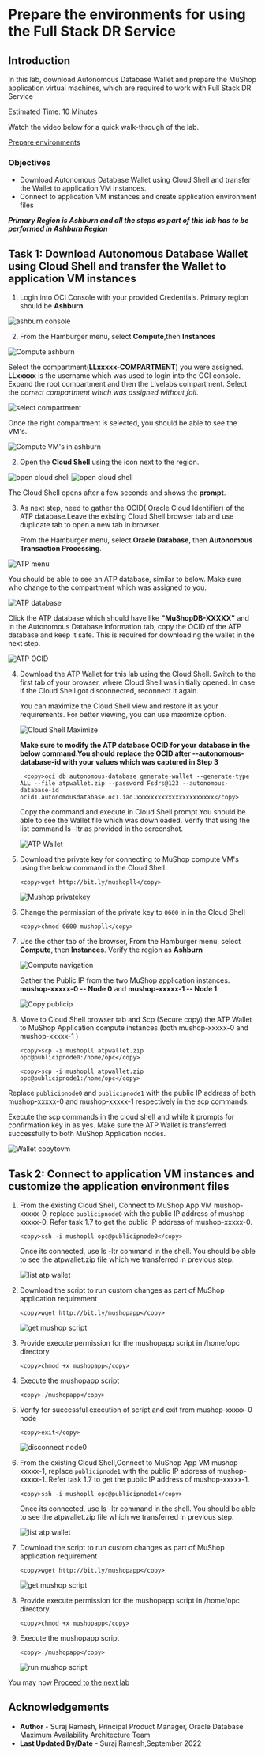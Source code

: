 # Prepare the environments for using the Full Stack DR Service

## Introduction

In this lab, download Autonomous Database Wallet and prepare the MuShop application virtual machines, which are required to work with Full Stack DR Service

Estimated Time: 10 Minutes

Watch the video below for a quick walk-through of the lab.

[Prepare environments](videohub:1_0ci6i8cd)

### Objectives

- Download Autonomous Database Wallet using Cloud Shell and transfer the Wallet to application VM instances.
- Connect to application VM instances and create application environment files

*****Primary Region is Ashburn and all the steps as part of this lab has to be performed in Ashburn Region*****

## Task 1: Download Autonomous Database Wallet using Cloud Shell and transfer the Wallet to application VM instances

1. Login into OCI Console with your provided Credentials. Primary region should be **Ashburn**.

  ![ashburn console](./images/ashburn-region.png " ")

2. From the Hamburger menu, select **Compute**,then **Instances**
  
  ![Compute ashburn](./images/ashburn-compute.png)

  Select the compartment(**LLxxxxx-COMPARTMENT**) you were assigned. **LLxxxxx** is the username which was used to login into the OCI console. Expand the root compartment and then the Livelabs compartment. Select the *correct compartment which was assigned without fail*.

  ![select compartment](./images/ashburn-compute-1.png)

  Once the right compartment is selected, you should be able to see the VM's.

  ![Compute VM's in ashburn](./images/ashburn-compute-2.png)

2. Open the **Cloud Shell** using the icon next to the region.  

  ![open cloud shell](./images/cloud-shell.png)
  ![open cloud shell](./images/cloud-shell-1.png)

  The Cloud Shell opens after a few seconds and shows the **prompt**.

3. As next step, need to gather the OCID( Oracle Cloud Identifier) of the ATP database.Leave the existing Cloud Shell browser tab and use duplicate tab to open a new tab in browser.

   From the Hamburger menu, select **Oracle Database**, then **Autonomous Transaction Processing**.

  ![ATP menu](./images/atp-menu.png)

  You should be able to see an ATP database, similar to below. Make sure who change to the compartment which was assigned to you.

  ![ATP database](./images/atp-database.png)

  Click the ATP database which should have like **"MuShopDB-XXXXX"** and in the Autonomous Database Information tab, copy the OCID of the ATP database and keep it safe. This is required for downloading the wallet in the next step.

  ![ATP OCID](./images/atp-ocid.png)

4. Download the ATP Wallet for this lab using the Cloud Shell. Switch to the first tab of your browser, where Cloud Shell was initially opened. In case if the Cloud Shell got disconnected, reconnect it again.

   You can maximize the Cloud Shell view and restore it as your requirements. For better viewing, you can use maximize option.

   ![Cloud Shell Maximize](./images/cloud-max.png)

   **Make sure to modify the ATP database OCID for your database in the below command.You should replace the OCID after --autonomous-database-id  with your values which was captured in Step 3**

    ````
     <copy>oci db autonomous-database generate-wallet --generate-type ALL --file atpwallet.zip --password Fsdrs@123 --autonomous-database-id ocid1.autonomousdatabase.oc1.iad.xxxxxxxxxxxxxxxxxxxxxx</copy>
    ````

    Copy the command and execute in Cloud Shell prompt.You should be able to see the Wallet file which was downloaded. Verify that using the list command ls -ltr as provided in the screenshot.

   ![ATP Wallet](./images/atp-wallet-cs.png)

5. Download the private key for connecting to MuShop compute VM's using the below command in the Cloud Shell.

    ````
    <copy>wget http://bit.ly/mushopll</copy>
    ````

    ![Mushop privatekey](./images/mushopll-key.png)

6. Change the permission of the private key to `0600` in in the Cloud Shell

    ````
    <copy>chmod 0600 mushopll</copy>
    ````

7. Use the other tab of the browser, From the Hamburger menu, select **Compute**, then **Instances**. Verify the region as **Ashburn**

    ![Compute navigation](./images/compute-navigate.png)

    Gather the Public IP from the two MuShop application instances. **mushop-xxxxx-0  -- Node 0** and **mushop-xxxxx-1  -- Node 1**

    ![Copy publicip](./images/compute-publicip.png)

8. Move to Cloud Shell browser tab and  Scp (Secure copy) the ATP Wallet to MuShop Application compute instances (both mushop-xxxxx-0 and mushop-xxxxx-1 )

    ````
    <copy>scp -i mushopll atpwallet.zip opc@publicipnode0:/home/opc</copy>
    ````

    ````
    <copy>scp -i mushopll atpwallet.zip opc@publicipnode1:/home/opc</copy>
    ````

Replace `publicipnode0` and `publicipnode1` with the public IP address of both mushop-xxxxx-0 and mushop-xxxxx-1 respectively in the scp commands.

   Execute the scp commands in the cloud shell and while it prompts for confirmation key in as yes. Make sure the ATP Wallet is transferred successfully to both MuShop Application nodes.

   ![Wallet copytovm](./images/wallet-compute.png)

## Task 2: Connect to application VM instances and customize the application environment files

1. From the existing Cloud Shell, Connect to MuShop App VM mushop-xxxxx-0, replace `publicipnode0` with the public IP address of mushop-xxxxx-0. Refer task 1.7 to get the public IP address of mushop-xxxxx-0.

    ````
    <copy>ssh -i mushopll opc@publicipnode0</copy>
    ````
   Once its connected, use ls -ltr command in the shell. You should be able to see the atpwallet.zip file which we transferred in previous step.

   ![list atp wallet](./images/compute-node0.png)

2.  Download the script to run custom changes as part of MuShop application requirement

    ````
    <copy>wget http://bit.ly/mushopapp</copy>
    ````
    ![get mushop script](./images/mushopll-node0.png)

3. Provide execute permission for the mushopapp script in /home/opc directory. 

    ````
    <copy>chmod +x mushopapp</copy>
     ````

4.  Execute the mushopapp script

    ````
    <copy>./mushopapp</copy>
    ````

5.  Verify for successful execution of script and exit from mushop-xxxxx-0 node

    ````
    <copy>exit</copy>
    ````

    ![disconnect node0](./images/disconnect-mushop-node0.png)

6. From the existing Cloud Shell,Connect to MuShop App VM mushop-xxxxx-1, replace `publicipnode1` with the public IP address of mushop-xxxxx-1. Refer task 1.7 to get the public IP address of mushop-xxxxx-1.

    ````
    <copy>ssh -i mushopll opc@publicipnode1</copy>
    ````
   Once its connected, use ls -ltr command in the shell. You should be able to see the atpwallet.zip file which we transferred in previous step.

   ![list atp wallet](./images/compute-node1.png)

7.  Download the script to run custom changes as part of MuShop application requirement

    ````
    <copy>wget http://bit.ly/mushopapp</copy>
    ````
    ![get mushop script](./images/mushopll-node1.png)

8. Provide execute permission for the mushopapp script in /home/opc directory. 

    ````
    <copy>chmod +x mushopapp</copy>
     ````

9.  Execute the mushopapp script

    ````
    <copy>./mushopapp</copy>
    ````

    ![run mushop script](./images/exec-mushapp-node1.png)


You may now [Proceed to the next lab](#next)

## Acknowledgements

- **Author** -  Suraj Ramesh, Principal Product Manager, Oracle Database Maximum Availability Architecture Team
- **Last Updated By/Date** -  Suraj Ramesh,September 2022
